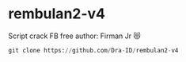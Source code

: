 # rembulan2-v4
Script crack FB free author: Firman Jr 😻
```python
git clone https://github.com/Dra-ID/rembulan2-v4
```
